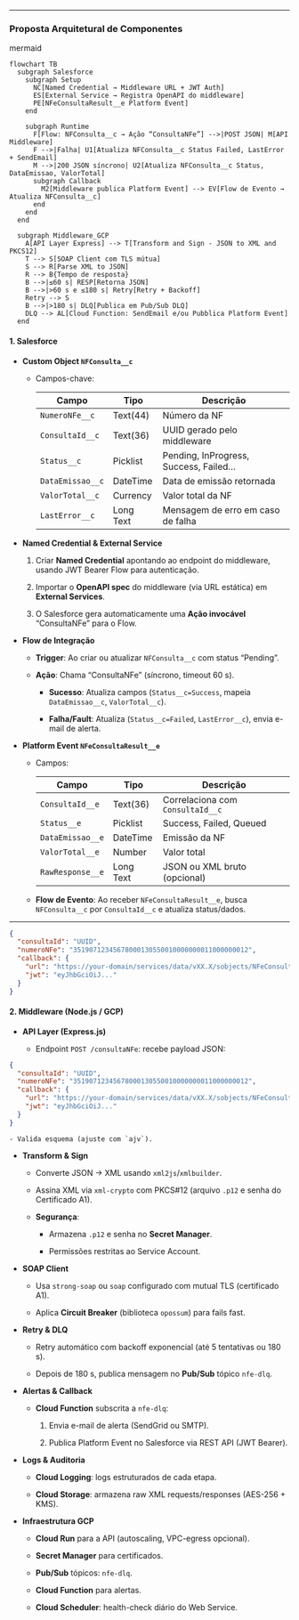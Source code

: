 
---

### Proposta Arquitetural de Componentes

mermaid
``` mermaid
flowchart TB
  subgraph Salesforce
    subgraph Setup
      NC[Named Credential → Middleware URL + JWT Auth]
      ES[External Service → Registra OpenAPI do middleware]
      PE[NFeConsultaResult__e Platform Event]
    end

    subgraph Runtime
      F[Flow: NFConsulta__c → Ação “ConsultaNFe”] -->|POST JSON| M[API Middleware]
      F -->|Falha| U1[Atualiza NFConsulta__c Status Failed, LastError + SendEmail]
      M -->|200 JSON síncrono| U2[Atualiza NFConsulta__c Status, DataEmissao, ValorTotal]
      subgraph Callback
        M2[Middleware publica Platform Event] --> EV[Flow de Evento → Atualiza NFConsulta__c]
      end
    end
  end
 
  subgraph Middleware_GCP
    A[API Layer Express] --> T[Transform and Sign - JSON to XML and PKCS12]
    T --> S[SOAP Client com TLS mútua]
    S --> R[Parse XML to JSON]
    R --> B{Tempo de resposta}
    B -->|≤60 s| RESP[Retorna JSON]
    B -->|>60 s e ≤180 s| Retry[Retry + Backoff]
    Retry --> S
    B -->|>180 s| DLQ[Publica em Pub/Sub DLQ]
    DLQ --> AL[Cloud Function: SendEmail e/ou Pubblica Platform Event]
  end
```


#### 1. Salesforce

- **Custom Object `NFConsulta__c`**
    
    - Campos-chave:
        
        |Campo|Tipo|Descrição|
        |---|---|---|
        |`NumeroNFe__c`|Text(44)|Número da NF|
        |`ConsultaId__c`|Text(36)|UUID gerado pelo middleware|
        |`Status__c`|Picklist|Pending, InProgress, Success, Failed…|
        |`DataEmissao__c`|DateTime|Data de emissão retornada|
        |`ValorTotal__c`|Currency|Valor total da NF|
        |`LastError__c`|Long Text|Mensagem de erro em caso de falha|
        
- **Named Credential & External Service**
    
    1. Criar **Named Credential** apontando ao endpoint do middleware, usando JWT Bearer Flow para autenticação.
        
    2. Importar o **OpenAPI spec** do middleware (via URL estática) em **External Services**.
        
    3. O Salesforce gera automaticamente uma **Ação invocável** “ConsultaNFe” para o Flow.
        
- **Flow de Integração**
    
    - **Trigger**: Ao criar ou atualizar `NFConsulta__c` com status “Pending”.
        
    - **Ação**: Chama “ConsultaNFe” (síncrono, timeout 60 s).
        
        - **Sucesso**: Atualiza campos (`Status__c=Success`, mapeia `DataEmissao__c`, `ValorTotal__c`).
            
        - **Falha/Fault**: Atualiza (`Status__c=Failed`, `LastError__c`), envia e-mail de alerta.
            
- **Platform Event `NFeConsultaResult__e`**
    
    - Campos:
        
        |Campo|Tipo|Descrição|
        |---|---|---|
        |`ConsultaId__e`|Text(36)|Correlaciona com `ConsultaId__c`|
        |`Status__e`|Picklist|Success, Failed, Queued|
        |`DataEmissao__e`|DateTime|Emissão da NF|
        |`ValorTotal__e`|Number|Valor total|
        |`RawResponse__e`|Long Text|JSON ou XML bruto (opcional)|
        
    - **Flow de Evento**: Ao receber `NFeConsultaResult__e`, busca `NFConsulta__c` por `ConsultaId__c` e atualiza status/dados.
        

---

```json
{
  "consultaId": "UUID",
  "numeroNFe": "35190712345678000130550010000000011000000012",
  "callback": {
    "url": "https://your-domain/services/data/vXX.X/sobjects/NFeConsultaResult__e/",
    "jwt": "eyJhbGciOiJ..."
  }
}

```

#### 2. Middleware (Node.js / GCP)

- **API Layer (Express.js)**
    
    - Endpoint `POST /consultaNFe`: recebe payload JSON:
    
```json
{
  "consultaId": "UUID",
  "numeroNFe": "35190712345678000130550010000000011000000012",
  "callback": {
    "url": "https://your-domain/services/data/vXX.X/sobjects/NFeConsultaResult__e/",
    "jwt": "eyJhbGciOiJ..."
  }
}

```

    - Valida esquema (ajuste com `ajv`).
        
- **Transform & Sign**
    
    - Converte JSON → XML usando `xml2js`/`xmlbuilder`.
        
    - Assina XML via `xml-crypto` com PKCS#12 (arquivo `.p12` e senha do Certificado A1).
        
    - **Segurança**:
        
        - Armazena `.p12` e senha no **Secret Manager**.
            
        - Permissões restritas ao Service Account.
            
- **SOAP Client**
    
    - Usa `strong-soap` ou `soap` configurado com mutual TLS (certificado A1).
        
    - Aplica **Circuit Breaker** (biblioteca `opossum`) para fails fast.
        
- **Retry & DLQ**
    
    - Retry automático com backoff exponencial (até 5 tentativas ou 180 s).
        
    - Depois de 180 s, publica mensagem no **Pub/Sub** tópico `nfe-dlq`.
        
- **Alertas & Callback**
    
    - **Cloud Function** subscrita a `nfe-dlq`:
        
        1. Envia e-mail de alerta (SendGrid ou SMTP).
            
        2. Publica Platform Event no Salesforce via REST API (JWT Bearer).
            
- **Logs & Auditoria**
    
    - **Cloud Logging**: logs estruturados de cada etapa.
        
    - **Cloud Storage**: armazena raw XML requests/responses (AES-256 + KMS).
        
- **Infraestrutura GCP**
    
    - **Cloud Run** para a API (autoscaling, VPC-egress opcional).
        
    - **Secret Manager** para certificados.
        
    - **Pub/Sub** tópicos: `nfe-dlq`.
        
    - **Cloud Function** para alertas.
        
    - **Cloud Scheduler**: health-check diário do Web Service.
